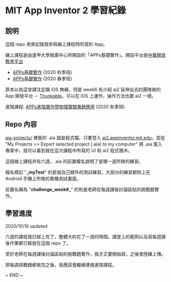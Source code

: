 # MIT App Inventor 2 學習紀錄


## 說明

這個 repo 用來記錄我參與線上課程時所寫的 App。

線上課程是由逢甲大學推廣中心所開設的「APPs基礎實作」。開設平台是[中華開放教育平台](https://www.openedu.tw/)

* [APPs基礎實作](https://courses.openedu.tw/courses/course-v1:FCUx+QA+20014/course/) (2020 秋季班)
* [APPs基礎實作](https://courses.openedu.tw/courses/course-v1:FCUx+QA+20003/course/) (2020 春季班)

原本以為這堂課注定跟 iOS 無緣，但是 week6 有介紹 ai2 延伸出去的團隊做的 App 開發平台 -- [Thunkable](https://thunkable.com)。可以在 iOS 上運作，操作方法也跟 ai2 一樣。

進階課程: [APPs進階實作暨物理實驗專題應用](https://courses.openedu.tw/courses/course-v1:FCUx+QA+20019/course/) (2020 秋季班)


## Repo 內容

[aia-projects/](aia-projects) 裡面的 .aia 就是程式檔。只要登入 [ai2.appinventor.mit.edu](http://ai2.appinventor.mit.edu/)，並從 "My Projects >> Export selected project (.aia) to my computer" 將 .aia 匯入專案中，就可以看到我在這次課程中所寫的 UI 和 ai2 程式積木。

這個線上課程共有六週，.aia 的前置檔名說明了是哪一週所做的練習。

檔名標記 "**_myTest**" 的是我自己額外的測試練習。大部分的練習都附上在 Android 手機上所做的實機測試畫面。

前置名稱為 "**challenge_week#_**" 的則是老師在每週課後討論區貼的挑戰題實作。


## 學習進度

2020/10/16 updated

六週的課程我已經上完了，整體大約花了一週的時間。課堂上的範例以及寫每週課後作業都已經放在這個 repo 了。

至於老師在每週課後討論區貼的挑戰題實作，我才正要開始寫，之後會陸續上傳。

把每週挑戰題都做完之後，我應該會繼續連接進階課程。


~ END ~